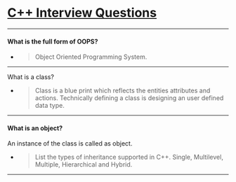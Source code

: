 #  [C++ Interview Questions]()

----

#### What is the full form of OOPS?

- >Object Oriented Programming System.

----------
What is a class?

- >Class is a blue print which reflects the entities attributes and actions. Technically defining a class is designing an user defined data type.

------------
#### What is an object?

An instance of the class is called as object.
- >List the types of inheritance supported in C++.
  Single, Multilevel, Multiple, Hierarchical and Hybrid.
-------------------


